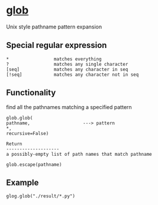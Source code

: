 # [glob](https://docs.python.org/3/library/glob.html)
Unix style pathname pattern expansion

## Special regular expression
```
*                 matches everything
?                 matches any single character
[seq]             matches any character in seq
[!seq]            matches any character not in seq

```


## Functionality
find all the pathnames matching a specified pattern

```
glob.glob(
pathname,                    ---> pattern
*,
recursive=False)

Return
--------------------
a possibly-empty list of path names that match pathname
```

```
glob.escape(pathname)
```

## Example
```
glog.glob("./result/*.py")

```

